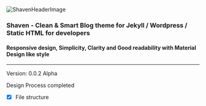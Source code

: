 ![ShavenHeaderImage](https://s19.postimg.org/4yy7xt68z/shavenheaderimage.png)

### Shaven - Clean & Smart Blog theme for Jekyll / Wordpress / Static HTML for developers
#### Responsive design, Simplicity, Clarity and Good readability with Material Design like style
---
Version: 0.0.2 Alpha

Design Process completed

- [x] File structure

